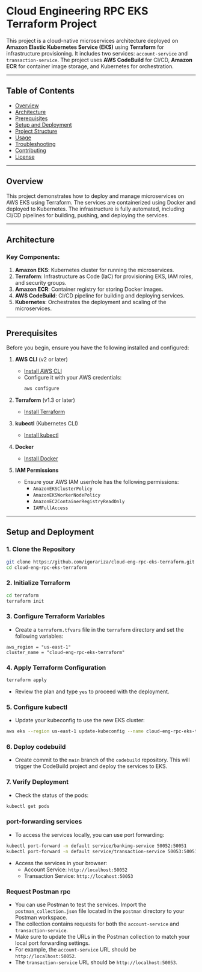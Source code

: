 # Cloud Engineering RPC EKS Terraform Project

This project is a cloud-native microservices architecture deployed on **Amazon Elastic Kubernetes Service (EKS)** using **Terraform** for infrastructure provisioning. It includes two services: `account-service` and `transaction-service`. The project uses **AWS CodeBuild** for CI/CD, **Amazon ECR** for container image storage, and Kubernetes for orchestration.

---

## Table of Contents
- [Overview](#overview)
- [Architecture](#architecture)
- [Prerequisites](#prerequisites)
- [Setup and Deployment](#setup-and-deployment)
- [Project Structure](#project-structure)
- [Usage](#usage)
- [Troubleshooting](#troubleshooting)
- [Contributing](#contributing)
- [License](#license)

---

## Overview

This project demonstrates how to deploy and manage microservices on AWS EKS using Terraform. The services are containerized using Docker and deployed to Kubernetes. The infrastructure is fully automated, including CI/CD pipelines for building, pushing, and deploying the services.

---

## Architecture

### Key Components:
1. **Amazon EKS**: Kubernetes cluster for running the microservices.
2. **Terraform**: Infrastructure as Code (IaC) for provisioning EKS, IAM roles, and security groups.
3. **Amazon ECR**: Container registry for storing Docker images.
4. **AWS CodeBuild**: CI/CD pipeline for building and deploying services.
5. **Kubernetes**: Orchestrates the deployment and scaling of the microservices.

---

## Prerequisites

Before you begin, ensure you have the following installed and configured:

1. **AWS CLI** (v2 or later)
   - [Install AWS CLI](https://docs.aws.amazon.com/cli/latest/userguide/install-cliv2.html)
   - Configure it with your AWS credentials:
     ```bash
     aws configure
     ```

2. **Terraform** (v1.3 or later)
   - [Install Terraform](https://developer.hashicorp.com/terraform/tutorials/aws-get-started/install-cli)

3. **kubectl** (Kubernetes CLI)
   - [Install kubectl](https://kubernetes.io/docs/tasks/tools/install-kubectl/)

4. **Docker**
   - [Install Docker](https://docs.docker.com/get-docker/)

5. **IAM Permissions**
   - Ensure your AWS IAM user/role has the following permissions:
     - `AmazonEKSClusterPolicy`
     - `AmazonEKSWorkerNodePolicy`
     - `AmazonEC2ContainerRegistryReadOnly`
     - `IAMFullAccess`

---

## Setup and Deployment

### 1. Clone the Repository
```bash
git clone https://github.com/igorariza/cloud-eng-rpc-eks-terraform.git
cd cloud-eng-rpc-eks-terraform
```
### 2. Initialize Terraform
```bash
cd terraform
terraform init
```
### 3. Configure Terraform Variables
- Create a `terraform.tfvars` file in the `terraform` directory and set the following variables:
```hcl
aws_region = "us-east-1" 
cluster_name = "cloud-eng-rpc-eks-terraform"
```
### 4. Apply Terraform Configuration
```bash
terraform apply
```
- Review the plan and type `yes` to proceed with the deployment.
### 5. Configure kubectl
- Update your kubeconfig to use the new EKS cluster:
```bash
aws eks --region us-east-1 update-kubeconfig --name cloud-eng-rpc-eks-terraform
```
### 6. Deploy codebuild
- Create commit to the `main` branch of the `codebuild` repository. This will trigger the CodeBuild project and deploy the services to EKS.
### 7. Verify Deployment
- Check the status of the pods:
```bash
kubectl get pods
```
### port-forwarding services
- To access the services locally, you can use port forwarding:
```bash
kubectl port-forward -n default service/banking-service 50052:50051
kubectl port-forward -n default service/transaction-service 50053:50051
```
- Access the services in your browser:
  - Account Service: `http://localhost:50052`
  - Transaction Service: `http://locahost:50053`

### Request Postman rpc
- You can use Postman to test the services. Import the `postman_collection.json` file located in the `postman` directory to your Postman workspace.
- The collection contains requests for both the `account-service` and `transaction-service`.
- Make sure to update the URLs in the Postman collection to match your local port forwarding settings.
- For example, the `account-service` URL should be `http://localhost:50052`.
- The `transaction-service` URL should be `http://localhost:50053`.
